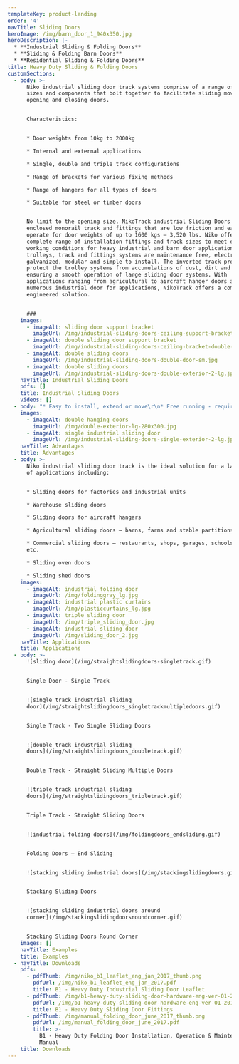 ```yaml
---
templateKey: product-landing
order: '4'
navTitle: Sliding Doors
heroImage: /img/barn_door_1_940x350.jpg
heroDescription: |-
  * **Industrial Sliding & Folding Doors**
  * **Sliding & Folding Barn Doors**
  * **Residential Sliding & Folding Doors**
title: Heavy Duty Sliding & Folding Doors
customSections:
  - body: >-
      Niko industrial sliding door track systems comprise of a range of track
      sizes and components that bolt together to facilitate sliding movement for
      opening and closing doors.


      Characteristics:


      * Door weights from 10kg to 2000kg

      * Internal and external applications

      * Single, double and triple track configurations

      * Range of brackets for various fixing methods

      * Range of hangers for all types of doors

      * Suitable for steel or timber doors


      No limit to the opening size. NikoTrack industrial Sliding Doors uses
      enclosed monorail track and fittings that are low friction and easy to
      operate for door weights of up to 1600 kgs – 3,520 lbs. Niko offers a
      complete range of installation fittings and track sizes to meet extreme
      working conditions for heavy industrial and barn door applications. The
      trolleys, track and fittings systems are maintenance free, electro
      galvanized, modular and simple to install. The inverted track profiles
      protect the trolley systems from accumulations of dust, dirt and ice
      ensuring a smooth operation of large sliding door systems. With
      applications ranging from agricultural to aircraft hanger doors and
      numerous industrial door for applications, NikoTrack offers a complete
      engineered solution.


      ###
    images:
      - imageAlt: sliding door support bracket
        imageUrl: /img/industrial-sliding-doors-ceiling-support-bracket-lg.jpg
      - imageAlt: double sliding door support bracket
        imageUrl: /img/industrial-sliding-doors-ceiling-bracket-double-lg.jpg
      - imageAlt: double sliding doors
        imageUrl: /img/industrial-sliding-doors-double-door-sm.jpg
      - imageAlt: double sliding doors
        imageUrl: /img/industrial-sliding-doors-double-exterior-2-lg.jpg
    navTitle: Industrial Sliding Doors
    pdfs: []
    title: Industrial Sliding Doors
    videos: []
  - body: "* Easy to install, extend or move\r\n* Free running - requires 1/100 weight to force ratio to move doors\r\n* Low maintenance - bearings and track do not need to be oiled\r\n* High reliability – certified for 100,000 cycles\r\n* Near silent operation\r\n* Simple operation\r\n* Tapered edge track profile means door hangers always run smooth and do not snag or bind\r\n* Compact size – allowing for space utilisation\r\n* Track profile designed to reduce build up of dust, dirt and ice"
    images:
      - imageAlt: double hanging doors
        imageUrl: /img/double-exterior-lg-280x300.jpg
      - imageAlt: single industrial sliding door
        imageUrl: /img/industrial-sliding-doors-single-exterior-2-lg.jpg
    navTitle: Advantages
    title: Advantages
  - body: >-
      Niko industrial sliding door track is the ideal solution for a large range
      of applications including:


      * Sliding doors for factories and industrial units

      * Warehouse sliding doors

      * Sliding doors for aircraft hangars

      * Agricultural sliding doors – barns, farms and stable partitions

      * Commercial sliding doors – restaurants, shops, garages, schools, offices
      etc.

      * Sliding oven doors

      * Sliding shed doors
    images:
      - imageAlt: industrial folding door
        imageUrl: /img/foldinggray_lg.jpg
      - imageAlt: industrial plastic curtains
        imageUrl: /img/plasticcurtains_lg.jpg
      - imageAlt: triple sliding door
        imageUrl: /img/triple_sliding_door.jpg
      - imageAlt: industrial sliding door
        imageUrl: /img/sliding_door_2.jpg
    navTitle: Applications
    title: Applications
  - body: >-
      ![sliding door](/img/straightslidingdoors-singletrack.gif)


      Single Door - Single Track


      ![single track industrial sliding
      door](/img/straightslidingdoors_singletrackmultipledoors.gif)


      Single Track - Two Single Sliding Doors 


      ![double track industrial sliding
      doors](/img/straightslidingdoors_doubletrack.gif)


      Double Track - Straight Sliding Multiple Doors


      ![triple track industrial sliding
      doors](/img/straightslidingdoors_tripletrack.gif)


      Triple Track - Straight Sliding Doors


      ![industrial folding doors](/img/foldingdoors_endsliding.gif)


      Folding Doors – End Sliding


      ![stacking sliding industrial doors](/img/stackingslidingdoors.gif)


      Stacking Sliding Doors


      ![stacking sliding industrial doors around
      corner](/img/stackingslidingdoorsroundcorner.gif)


      Stacking Sliding Doors Round Corner
    images: []
    navTitle: Examples
    title: Examples
  - navTitle: Downloads
    pdfs:
      - pdfThumb: /img/niko_b1_leaflet_eng_jan_2017_thumb.png
        pdfUrl: /img/niko_b1_leaflet_eng_jan_2017.pdf
        title: B1 - Heavy Duty Industrial Sliding Door Leaflet
      - pdfThumb: /img/b1-heavy-duty-sliding-door-hardware-eng-ver-01-2017_thumb.png
        pdfUrl: /img/b1-heavy-duty-sliding-door-hardware-eng-ver-01-2017.pdf
        title: B1 - Heavy Duty Sliding Door Fittings
      - pdfThumb: /img/manual_folding_door_june_2017_thumb.png
        pdfUrl: /img/manual_folding_door_june_2017.pdf
        title: >-
          B1 - Heavy Duty Folding Door Installation, Operation & Maintenance
          Manual
    title: Downloads
---
```


